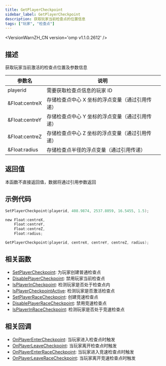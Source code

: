 ```yaml
---
title: GetPlayerCheckpoint
sidebar_label: GetPlayerCheckpoint
description: 获取玩家当前检查点的位置信息
tags: ["玩家", "检查点"]
---
```


<VersionWarnZH_CN version='omp v1.1.0.2612' />

## 描述

获取玩家当前激活的检查点位置及参数信息

| 参数名         | 说明                                            |
| -------------- | ----------------------------------------------- |
| playerid       | 需要获取检查点信息的玩家 ID                     |
| &Float:centreX | 存储检查点中心 X 坐标的浮点变量（通过引用传递） |
| &Float:centreY | 存储检查点中心 Y 坐标的浮点变量（通过引用传递） |
| &Float:centreZ | 存储检查点中心 Z 坐标的浮点变量（通过引用传递） |
| &Float:radius  | 存储检查点半径的浮点变量（通过引用传递）        |

## 返回值

本函数不直接返回值，数据将通过引用参数返回

## 示例代码

```c
SetPlayerCheckpoint(playerid, 408.9874, 2537.8059, 16.5455, 1.5);

new Float:centreX,
    Float:centreY,
    Float:centreZ,
    Float:radius;

GetPlayerCheckpoint(playerid, centreX, centreY, centreZ, radius);
```

## 相关函数

- [SetPlayerCheckpoint](SetPlayerCheckpoint): 为玩家创建普通检查点
- [DisablePlayerCheckpoint](DisablePlayerCheckpoint): 禁用玩家当前检查点
- [IsPlayerInCheckpoint](IsPlayerInCheckpoint): 检测玩家是否处于检查点内
- [IsPlayerCheckpointActive](IsPlayerCheckpointActive): 检测玩家是否激活检查点
- [SetPlayerRaceCheckpoint](SetPlayerRaceCheckpoint): 创建竞速检查点
- [DisablePlayerRaceCheckpoint](DisablePlayerRaceCheckpoint): 禁用竞速检查点
- [IsPlayerInRaceCheckpoint](IsPlayerInRaceCheckpoint): 检测玩家是否处于竞速检查点

## 相关回调

- [OnPlayerEnterCheckpoint](../callbacks/OnPlayerEnterCheckpoint): 当玩家进入检查点时触发
- [OnPlayerLeaveCheckpoint](../callbacks/OnPlayerLeaveCheckpoint): 当玩家离开检查点时触发
- [OnPlayerEnterRaceCheckpoint](../callbacks/OnPlayerEnterRaceCheckpoint): 当玩家进入竞速检查点时触发
- [OnPlayerLeaveRaceCheckpoint](../callbacks/OnPlayerLeaveRaceCheckpoint): 当玩家离开竞速检查点时触发
